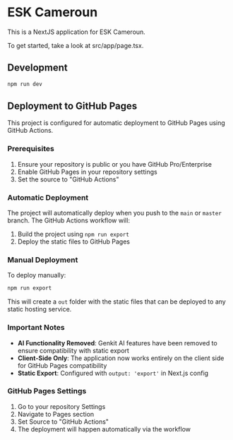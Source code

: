 # ESK Cameroun

This is a NextJS application for ESK Cameroun.

To get started, take a look at src/app/page.tsx.

## Development

```bash
npm run dev
```

## Deployment to GitHub Pages

This project is configured for automatic deployment to GitHub Pages using GitHub Actions.

### Prerequisites

1. Ensure your repository is public or you have GitHub Pro/Enterprise
2. Enable GitHub Pages in your repository settings
3. Set the source to "GitHub Actions"

### Automatic Deployment

The project will automatically deploy when you push to the `main` or `master` branch. The GitHub Actions workflow will:

1. Build the project using `npm run export`
2. Deploy the static files to GitHub Pages

### Manual Deployment

To deploy manually:

```bash
npm run export
```

This will create a `out` folder with the static files that can be deployed to any static hosting service.

### Important Notes

- **AI Functionality Removed**: Genkit AI features have been removed to ensure compatibility with static export
- **Client-Side Only**: The application now works entirely on the client side for GitHub Pages compatibility
- **Static Export**: Configured with `output: 'export'` in Next.js config

### GitHub Pages Settings

1. Go to your repository Settings
2. Navigate to Pages section
3. Set Source to "GitHub Actions"
4. The deployment will happen automatically via the workflow
